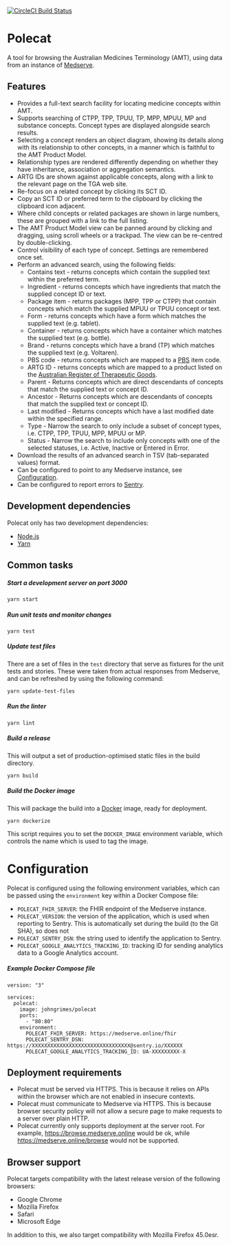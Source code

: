 [![CircleCI Build Status](https://circleci.com/gh/AuDigitalHealth/polecat/tree/master.svg?style=shield)](https://circleci.com/gh/AuDigitalHealth/polecat)

# Polecat

A tool for browsing the Australian Medicines Terminology (AMT), using data from
an instance of [Medserve](https://medserve.online).

## Features

* Provides a full-text search facility for locating medicine concepts within
  AMT.
* Supports searching of CTPP, TPP, TPUU, TP, MPP, MPUU, MP and substance
  concepts. Concept types are displayed alongside search results.
* Selecting a concept renders an object diagram, showing its details along with
  its relationship to other concepts, in a manner which is faithful to the AMT
  Product Model.
* Relationship types are rendered differently depending on whether they have
  inheritance, association or aggregation semantics.
* ARTG IDs are shown against applicable concepts, along with a link to the
  relevant page on the TGA web site.
* Re-focus on a related concept by clicking its SCT ID.
* Copy an SCT ID or preferred term to the clipboard by clicking the clipboard
  icon adjacent.
* Where child concepts or related packages are shown in large numbers, these are
  grouped with a link to the full listing.
* The AMT Product Model view can be panned around by clicking and dragging,
  using scroll wheels or a trackpad. The view can be re-centred by
  double-clicking.
* Control visibility of each type of concept. Settings are remembered once set.
* Perform an advanced search, using the following fields:
  * Contains text - returns concepts which contain the supplied text within the
    preferred term.
  * Ingredient - returns concepts which have ingredients that match the supplied
    concept ID or text.
  * Package item - returns packages (MPP, TPP or CTPP) that contain concepts
    which match the supplied MPUU or TPUU concept or text.
  * Form - returns concepts which have a form which matches the supplied text
    (e.g. tablet).
  * Container - returns concepts which have a container which matches the
    supplied text (e.g. bottle).
  * Brand - returns concepts which have a brand (TP) which matches the supplied
    text (e.g. Voltaren).
  * PBS code - returns concepts which are mapped to a [PBS](https://pbs.gov.au/)
    item code.
  * ARTG ID - returns concepts which are mapped to a product listed on the
    [Australian Register of Therapeutic Goods](https://www.tga.gov.au/australian-register-therapeutic-goods).
  * Parent - Returns concepts which are direct descendants of concepts that
    match the supplied text or concept ID.
  * Ancestor - Returns concepts which are descendants of concepts that match the
    supplied text or concept ID.
  * Last modified - Returns concepts which have a last modified date within the
    specified range.
  * Type - Narrow the search to only include a subset of concept types, i.e.
    CTPP, TPP, TPUU, MPP, MPUU or MP.
  * Status - Narrow the search to include only concepts with one of the selected
    statuses, i.e. Active, Inactive or Entered in Error.
* Download the results of an advanced search in TSV (tab-separated values)
  format.
* Can be configured to point to any Medserve instance, see
  [Configuration](#configuration).
* Can be configured to report errors to [Sentry](https://sentry.io).

## Development dependencies

Polecat only has two development dependencies:

* [Node.js](https://nodejs.org/)
* [Yarn](https://yarnpkg.com/)

## Common tasks

##### Start a development server on port 3000

```
yarn start
```

##### Run unit tests and monitor changes

```
yarn test
```

##### Update test files

There are a set of files in the `test` directory that serve as fixtures for the
unit tests and stories. These were taken from actual responses from Medserve,
and can be refreshed by using the following command:

```
yarn update-test-files
```

##### Run the linter

```
yarn lint
```

##### Build a release

This will output a set of production-optimised static files in the build
directory.

```
yarn build
```

##### Build the Docker image

This will package the build into a [Docker](https://www.docker.com/) image,
ready for deployment.

```
yarn dockerize
```

This script requires you to set the `DOCKER_IMAGE` environment variable, which
controls the name which is used to tag the image.

# Configuration

Polecat is configured using the following environment variables, which can be
passed using the `environment` key within a Docker Compose file:

* `POLECAT_FHIR_SERVER`: the FHIR endpoint of the Medserve instance.
* `POLECAT_VERSION`: the version of the application, which is used when
  reporting to Sentry. This is automatically set during the build (to the Git
  SHA), so does not
* `POLECAT_SENTRY_DSN`: the string used to identify the application to Sentry.
* `POLECAT_GOOGLE_ANALYTICS_TRACKING_ID`: tracking ID for sending analytics data
  to a Google Analytics account.

##### Example Docker Compose file

```
version: "3"

services:
  polecat:
    image: johngrimes/polecat
    ports:
      - "80:80"
    environment:
      POLECAT_FHIR_SERVER: https://medserve.online/fhir
      POLECAT_SENTRY_DSN: https://XXXXXXXXXXXXXXXXXXXXXXXXXXXXXXXX@sentry.io/XXXXXX
      POLECAT_GOOGLE_ANALYTICS_TRACKING_ID: UA-XXXXXXXXX-X
```

## Deployment requirements

* Polecat must be served via HTTPS. This is because it relies on APIs within the
  browser which are not enabled in insecure contexts.
* Polecat must communicate to Medserve via HTTPS. This is because browser
  security policy will not allow a secure page to make requests to a server over
  plain HTTP.
* Polecat currently only supports deployment at the server root. For example,
  https://browse.medserve.online would be ok, while
  https://medserve.online/browse would not be supported.

## Browser support

Polecat targets compatibility with the latest release version of the following
browsers:

* Google Chrome
* Mozilla Firefox
* Safari
* Microsoft Edge

In addition to this, we also target compatibility with Mozilla Firefox 45.0esr.
